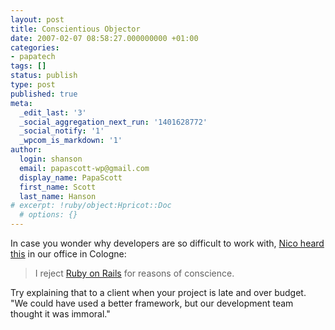 ```yaml
---
layout: post
title: Conscientious Objector
date: 2007-02-07 08:58:27.000000000 +01:00
categories:
- papatech
tags: []
status: publish
type: post
published: true
meta:
  _edit_last: '3'
  _social_aggregation_next_run: '1401628772'
  _social_notify: '1'
  _wpcom_is_markdown: '1'
author:
  login: shanson
  email: papascott-wp@gmail.com
  display_name: PapaScott
  first_name: Scott
  last_name: Hanson
# excerpt: !ruby/object:Hpricot::Doc
  # options: {}
---
```

<p>In case you wonder why developers are so difficult to work with, <a href="http://lumma.de/eintrag.php?id=3248">Nico heard this</a> in our office in Cologne:</p>
<blockquote><p>
  I reject <a href="http://www.rubyonrails.org/">Ruby on Rails</a> for reasons of conscience.
</p></blockquote>
<p>Try explaining that to a client when your project is late and over budget. "We could have used a better framework, but our development team thought it was immoral."</p>
